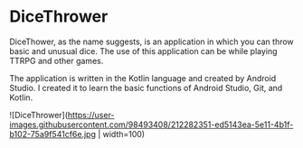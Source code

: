 # DiceThrower

DiceThower, as the name suggests, is an application in which you can throw basic and unusual dice. The use of this application can be while playing TTRPG and other games.

The application is written in the Kotlin language and created by Android Studio. I created it to learn the basic functions of Android Studio, Git, and Kotlin.

![DiceThrower](https://user-images.githubusercontent.com/98493408/212282351-ed5143ea-5e11-4b1f-b102-75a9f541cf6e.jpg | width=100)

